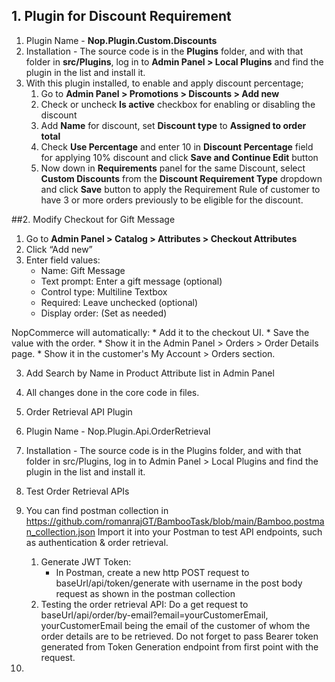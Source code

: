 ## 1. Plugin for Discount Requirement
1. Plugin Name - **Nop.Plugin.Custom.Discounts**
2. Installation - The source code is in the **Plugins** folder, and with that folder in **src/Plugins**, log in to **Admin Panel > Local Plugins** and find the plugin in the list and install it.
3. With this plugin installed, to enable and apply discount percentage;
    1. Go to **Admin Panel > Promotions > Discounts > Add new**
    2. Check or uncheck **Is active** checkbox for enabling or disabling the discount
    3. Add **Name** for discount, set **Discount type** to **Assigned to order total**
    4. Check **Use Percentage** and enter 10 in **Discount Percentage** field for applying 10% discount and click **Save and Continue Edit** button
    5. Now down in **Requirements** panel for the same Discount, select **Custom Discounts** from the **Discount Requirement Type** dropdown and click **Save** button to apply the Requirement Rule of customer to have 3 or more orders previously to be eligible for the discount.

##2. Modify Checkout for Gift Message
1. Go to **Admin Panel > Catalog > Attributes > Checkout Attributes**
2. Click “Add new”
3. Enter field values:
    * Name: Gift Message
    * Text prompt: Enter a gift message (optional)
    * Control type: Multiline Textbox
    * Required: Leave unchecked (optional)
    * Display order: (Set as needed)

NopCommerce will automatically:
    * Add it to the checkout UI.
    * Save the value with the order.
    * Show it in the Admin Panel > Orders > Order Details page.
    * Show it in the customer's My Account > Orders section.


3. Add Search by Name in Product Attribute list in Admin Panel
1. All changes done in the core code in files.


4. Order Retrieval API Plugin
1. Plugin Name - Nop.Plugin.Api.OrderRetrieval
2. Installation - The source code is in the Plugins folder, and with that folder in src/Plugins, log in to Admin Panel > Local Plugins and find the plugin in the list and install it. 

5. Test Order Retrieval APIs
1. You can find postman collection in https://github.com/romanrajGT/BambooTask/blob/main/Bamboo.postman_collection.json Import it into your Postman to test API endpoints, such as authentication & order retrieval. 
    1. Generate JWT Token:
        * In Postman, create a new http POST request to baseUrl/api/token/generate with username in the post body request as shown in the postman collection
    2. Testing the order retrieval API: Do a get request to baseUrl/api/order/by-email?email=yourCustomerEmail, yourCustomerEmail being the email of the customer of whom the order details are to be retrieved. Do not forget to pass Bearer token generated from Token Generation endpoint from first point with the request. 

6. 
